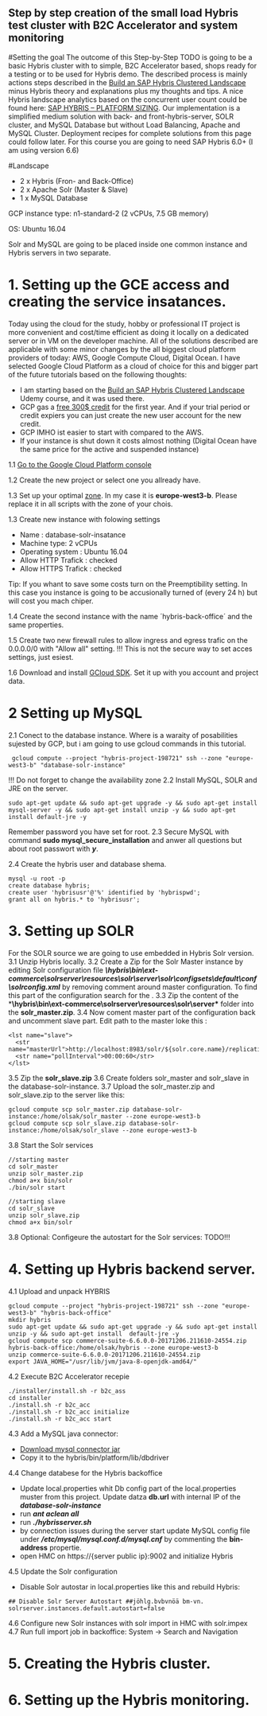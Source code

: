 ## Step by step creation of the small load Hybris test cluster with B2C Accelerator and system monitoring

#Setting the goal
The outcome of this Step-by-Step TODO is going to be a basic Hybris cluster with to simple, B2C Accelerator based, shops ready for a testing or to be used for Hybris demo.
The described process is mainly actions steps described in the [Build an SAP Hybris Clustered Landscape](https://www.udemy.com/build-an-sap-hybris-environment/learn/v4/overview) minus Hybris theory and explanations plus my thoughts and tips.
A nice Hybris landscape analytics based on the concurrent user count could be found here: [SAP HYBRIS – PLATFORM SIZING](https://www.hybhub.com/sap-hybris-platform-sizing/).
Our implementation is a simplified medium solution with back- and front-hybris-server, SOLR cluster, and MySQL Database but without Load Balancing, Apache and MySQL Cluster. Deployment recipes for complete solutions from this page could follow later.
For this course you are going to need SAP Hybris 6.0+ (I am using version 6.6)

#Landscape
+ 2 x Hybris (Fron- and Back-Office)
+ 2 x Apache Solr (Master & Slave)
+ 1 x MySQL Database

GCP instance type:  n1-standard-2 (2 vCPUs, 7.5 GB memory)

OS: Ubuntu 16.04

Solr and MySQL are going to be placed inside one common instance and Hybris servers in two separate.


# 1. Setting up the GCE access and  creating the service insatances.
Today using the cloud for the study, hobby or professional IT project is more convenient and cost/time efficient as doing it locally on a dedicated server or in VM on the developer machine. All of the solutions described are applicable with some minor changes by the all biggest cloud platform providers of today: AWS, Google Compute Cloud, Digital Ocean. I have selected Google Cloud Platform as a cloud of choice for this and bigger part of the future tutorials based on the following thoughts:
* I am starting based on the [Build an SAP Hybris Clustered Landscape](https://www.udemy.com/build-an-sap-hybris-environment/learn/v4/overview) Udemy course, and it was used there.
* GCP gas a [free 300$ credit](https://cloud.google.com/free) for the first year. And if your trial period or credit expiers you can just create the new user account for the new credit.
* GCP IMHO ist easier to start with compared to the AWS.
* If your instance is shut down it costs almost nothing (Digital Ocean have the same price for the active and suspended instance)

1.1 [Go to the Google Cloud Platform console](https://console.cloud.google.com/)

1.2 Create the new project or select one you allready have.

1.3 Set up your optimal [zone](https://cloud.google.com/compute/docs/regions-zones/). In my case it is **europe-west3-b**. Please replace it in all scripts with the zone of your chois.

1.3 Create new instance with folowing settings
 - Name : database-solr-insatance
 - Machine type: 2 vCPUs
 - Operating system : Ubuntu 16.04
 - Allow HTTP Trafick : checked
 - Allow HTTPS Trafick : checked

Tip: If you whant to save some costs turn on the Preemptibility setting. In this case you instance is going to be accusionally turned of (every 24 h) but will cost you mach chiper.

1.4 Create the second instance with the name ´hybris-back-office´ and the same properties.

1.5 Create two new firewall rules to allow ingress and egress trafic on the 0.0.0.0/0  with "Allow all" setting. !!! This is not the secure way to set acces settings, just esiest.

1.6 Download and install [GCloud SDK](https:cloud.google.com/sdk/downloads). Set it up with you account and project data.

# 2 Setting up MySQL
2.1 Conect to the database instance. Where is a waraity of posabilities sujested by GCP, but i am going to use gcloud commands in this tutorial.
```
 gcloud compute --project "hybris-project-198721" ssh --zone "europe-west3-b" "database-solr-instance"
```
!!! Do not forget to change the availability zone
2.2 Install MySQL, SOLR and JRE on the server.
```
sudo apt-get update && sudo apt-get upgrade -y && sudo apt-get install mysql-server -y && sudo apt-get install unzip -y && sudo apt-get install default-jre -y
```
Remember password you have set for root.
2.3 Secure MySQL with command **sudo mysql_secure_installation** and anwer all questions but about root passwort with ***y***.

2.4 Create the hybris user and database shema.
```
mysql -u root -p
create database hybris;
create user 'hybrisusr'@'%' identified by 'hybrispwd';
grant all on hybris.* to 'hybrisusr';
```
# 3. Setting up SOLR
For the SOLR source we are going to use embedded in Hybris Solr version.
3.1 Unzip Hybris locally.
3.2 Create a Zip for the Solr Master instance by editing Solr configuration file ***\hybris\bin\ext-commerce\solrserver\resources\solr\server\solr\configsets\default\conf\solrconfig.xml*** by removing comment around master configuration. To find this part of the configuration search for the **<requestHandler name="/replication" class="solr.ReplicationHandler" >**.
3.3 Zip the content of the ***\hybris\bin\ext-commerce\solrserver\resources\solr\server\*** folder into the **solr_master.zip**.
3.4 Now coment master part of the configuration back and uncomment slave part. Edit path to the master loke this :
```
<lst name="slave">
  <str name="masterUrl">http://localhost:8983/solr/${solr.core.name}/replication</str>
  <str name="pollInterval">00:00:60</str>
</lst>
```
3.5 Zip the **solr_slave.zip**
3.6 Create folders solr_master and solr_slave in the database-solr-instance.
3.7 Upload the solr_master.zip and solr_slave.zip to the server like this:
```
gcloud compute scp solr_master.zip database-solr-instance:/home/olsak/solr_master --zone europe-west3-b
gcloud compute scp solr_slave.zip database-solr-instance:/home/olsak/solr_slave --zone europe-west3-b
```
3.8 Start the Solr services
```
//starting master
cd solr_master
unzip solr_master.zip
chmod a+x bin/solr
./bin/solr start

//starting slave
cd solr_slave
unzip solr_slave.zip
chmod a+x bin/solr
```
3.8 Optional:  Configeure the autostart for the Solr services:
  TODO!!!

# 4. Setting up Hybris backend server.
4.1 Upload and unpack HYBRIS
```
gcloud compute --project "hybris-project-198721" ssh --zone "europe-west3-b" "hybris-back-office"
mkdir hybris
sudo apt-get update && sudo apt-get upgrade -y && sudo apt-get install unzip -y && sudo apt-get install  default-jre -y
gcloud compute scp commerce-suite-6.6.0.0-20171206.211610-24554.zip hybris-back-office:/home/olsak/hybris --zone europe-west3-b
unzip commerce-suite-6.6.0.0-20171206.211610-24554.zip
export JAVA_HOME="/usr/lib/jvm/java-8-openjdk-amd64/"
```
4.2 Execute B2C Accelerator recepie
```
./installer/install.sh -r b2c_ass
cd installer
./install.sh -r b2c_acc
./install.sh -r b2c_acc initialize
./install.sh -r b2c_acc start
```
4.3 Add a MySQL  java connector:
* [Download mysql connector jar](https://dev.mysql.com)
* Copy it to the hybris/bin/platform/lib/dbdriver

4.4 Change databese for the Hybris backoffice
* Update local.properties whit Db config part of the local.properties muster from this project. Update datza **db.url** with internal IP of the ***database-solr-instance***
* run ***ant aclean all***
* run ***./hybrisserver.sh***
* by connection issues during the server start update MySQL config file under ***/etc/mysql/mysql.conf.d/mysql.cnf*** by commenting the **bin-address** propertie.
* open HMC on https://{server public ip}:9002 and initialize Hybris

4.5 Update the Solr configuration
* Disable Solr autostar in local.properties like this and rebuild Hybris:
```
## Disable Solr Server Autostart ##jöhlg.bvbvnöä bm-vn. 
solrserver.instances.default.autostart=false
```
4.6 Configure new Solr instances with solr import in HMC with solr.impex
4.7 Run full import job in backoffice: System -> Search and Navigation

# 5. Creating the Hybris cluster.

# 6. Setting up the Hybris monitoring.
